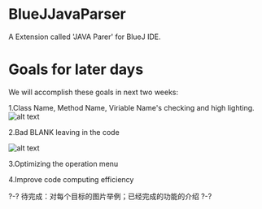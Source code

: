 # BlueJJavaParser
A Extension called 'JAVA Parer' for BlueJ IDE.
# Goals for later days
We will accomplish these goals in next two weeks:

1.Class Name, Method Name, Viriable Name's checking and high lighting.
![alt text][pg1]


2.Bad BLANK leaving in the code

![alt text][pg2]
 
3.Optimizing the operation menu

4.Improve code computing efficiency


?-? 待完成：对每个目标的图片举例；已经完成的功能的介绍 ?-?

[pg1]: https://github.com/InterFaceGu/BlueJJavaParser/blob/master/Picetues/Picture1.png
[pg2]: https://github.com/InterFaceGu/BlueJJavaParser/blob/master/Picetues/Picture1.png
